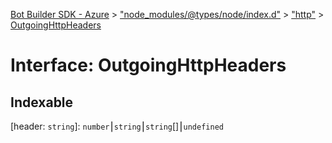 [Bot Builder SDK - Azure](../README.md) > ["node_modules/@types/node/index.d"](../modules/_node_modules__types_node_index_d_.md) > ["http"](../modules/_node_modules__types_node_index_d_._http_.md) > [OutgoingHttpHeaders](../interfaces/_node_modules__types_node_index_d_._http_.outgoinghttpheaders.md)



# Interface: OutgoingHttpHeaders

## Indexable

\[header: `string`\]:&nbsp;`number`⎮`string`⎮`string`[]⎮`undefined`

